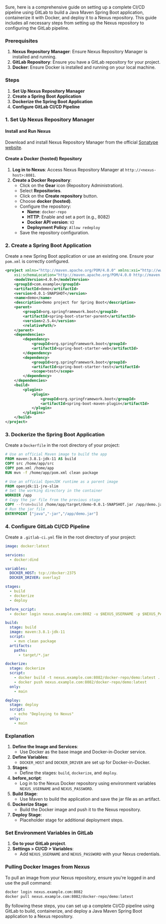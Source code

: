 Sure, here is a comprehensive guide on setting up a complete CI/CD pipeline using GitLab to build a Java Maven Spring Boot application, containerize it with Docker, and deploy it to a Nexus repository. This guide includes all necessary steps from setting up the Nexus repository to configuring the GitLab pipeline.

### Prerequisites

1. **Nexus Repository Manager**: Ensure Nexus Repository Manager is installed and running.
2. **GitLab Repository**: Ensure you have a GitLab repository for your project.
3. **Docker**: Ensure Docker is installed and running on your local machine.

### Steps

1. **Set Up Nexus Repository Manager**
2. **Create a Spring Boot Application**
3. **Dockerize the Spring Boot Application**
4. **Configure GitLab CI/CD Pipeline**

### 1. Set Up Nexus Repository Manager

#### Install and Run Nexus

Download and install Nexus Repository Manager from the official [Sonatype website](https://www.sonatype.com/nexus-repository-oss).

#### Create a Docker (hosted) Repository

1. **Log in to Nexus**: Access Nexus Repository Manager at `http://<nexus-host>:8081`.
2. **Create a Docker Repository**:
   - Click on the **Gear** icon (Repository Administration).
   - Select **Repositories**.
   - Click on the **Create repository** button.
   - Choose **docker (hosted)**.
   - Configure the repository:
     - **Name**: `docker-repo`
     - **HTTP**: Enable and set a port (e.g., 8082)
     - **Docker API version**: `V2`
     - **Deployment Policy**: `Allow redeploy`
   - Save the repository configuration.

### 2. Create a Spring Boot Application

Create a new Spring Boot application or use an existing one. Ensure your `pom.xml` is correctly configured.

```xml
<project xmlns="http://maven.apache.org/POM/4.0.0" xmlns:xsi="http://www.w3.org/2001/XMLSchema-instance"
    xsi:schemaLocation="http://maven.apache.org/POM/4.0.0 http://maven.apache.org/xsd/maven-4.0.0.xsd">
    <modelVersion>4.0.0</modelVersion>
    <groupId>com.example</groupId>
    <artifactId>demo</artifactId>
    <version>0.0.1-SNAPSHOT</version>
    <name>demo</name>
    <description>Demo project for Spring Boot</description>
    <parent>
        <groupId>org.springframework.boot</groupId>
        <artifactId>spring-boot-starter-parent</artifactId>
        <version>2.5.4</version>
        <relativePath/>
    </parent>
    <dependencies>
        <dependency>
            <groupId>org.springframework.boot</groupId>
            <artifactId>spring-boot-starter-web</artifactId>
        </dependency>
        <dependency>
            <groupId>org.springframework.boot</groupId>
            <artifactId>spring-boot-starter-test</artifactId>
            <scope>test</scope>
        </dependency>
    </dependencies>
    <build>
        <plugins>
            <plugin>
                <groupId>org.springframework.boot</groupId>
                <artifactId>spring-boot-maven-plugin</artifactId>
            </plugin>
        </plugins>
    </build>
</project>
```

### 3. Dockerize the Spring Boot Application

Create a `Dockerfile` in the root directory of your project:

```Dockerfile
# Use an official Maven image to build the app
FROM maven:3.8.1-jdk-11 AS build
COPY src /home/app/src
COPY pom.xml /home/app
RUN mvn -f /home/app/pom.xml clean package

# Use an official OpenJDK runtime as a parent image
FROM openjdk:11-jre-slim
# Set the working directory in the container
WORKDIR /app
# Copy the jar file from the previous stage
COPY --from=build /home/app/target/demo-0.0.1-SNAPSHOT.jar /app/demo.jar
# Run the jar file
ENTRYPOINT ["java","-jar","/app/demo.jar"]
```

### 4. Configure GitLab CI/CD Pipeline

Create a `.gitlab-ci.yml` file in the root directory of your project:

```yaml
image: docker:latest

services:
  - docker:dind

variables:
  DOCKER_HOST: tcp://docker:2375
  DOCKER_DRIVER: overlay2

stages:
  - build
  - dockerize
  - deploy

before_script:
  - docker login nexus.example.com:8082 -u $NEXUS_USERNAME -p $NEXUS_PASSWORD

build:
  stage: build
  image: maven:3.8.1-jdk-11
  script:
    - mvn clean package
  artifacts:
    paths:
      - target/*.jar

dockerize:
  stage: dockerize
  script:
    - docker build -t nexus.example.com:8082/docker-repo/demo:latest .
    - docker push nexus.example.com:8082/docker-repo/demo:latest
  only:
    - main

deploy:
  stage: deploy
  script:
    - echo "Deploying to Nexus"
  only:
    - main
```

### Explanation

1. **Define the Image and Services**:
   - Use Docker as the base image and Docker-in-Docker service.
2. **Define Variables**:
   - `DOCKER_HOST` and `DOCKER_DRIVER` are set up for Docker-in-Docker.
3. **Stages**:
   - Define the stages: `build`, `dockerize`, and `deploy`.
4. **before_script**:
   - Log in to the Nexus Docker repository using environment variables `NEXUS_USERNAME` and `NEXUS_PASSWORD`.
5. **Build Stage**:
   - Use Maven to build the application and save the jar file as an artifact.
6. **Dockerize Stage**:
   - Build the Docker image and push it to the Nexus repository.
7. **Deploy Stage**:
   - Placeholder stage for additional deployment steps.

### Set Environment Variables in GitLab

1. **Go to your GitLab project**.
2. **Settings > CI/CD > Variables**:
   - Add `NEXUS_USERNAME` and `NEXUS_PASSWORD` with your Nexus credentials.

### Pulling Docker Images from Nexus

To pull an image from your Nexus repository, ensure you're logged in and use the pull command:

```sh
docker login nexus.example.com:8082
docker pull nexus.example.com:8082/docker-repo/demo:latest
```

By following these steps, you can set up a complete CI/CD pipeline using GitLab to build, containerize, and deploy a Java Maven Spring Boot application to a Nexus repository.
